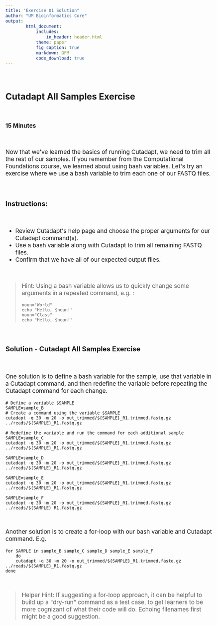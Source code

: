 ```yaml
---
title: "Exercise 01 Solution"
author: "UM Bioinformatics Core"
output:
        html_document:
            includes:
                in_header: header.html
            theme: paper
            fig_caption: true
            markdown: GFM
            code_download: true
---
```

<style type="text/css">
body{ /* Normal  */
      font-size: 14pt;
  }
pre {
  font-size: 12pt
}
</style>

<br>

## Cutadapt All Samples Exercise

<br>

**15 Minutes**

<br>

Now that we've learned the basics of running Cutadapt, we need to trim all the rest of our samples. If you remember from the Computational Foundations course, we learned about using bash variables. Let's try an exercise where we use a bash variable to trim each one of our FASTQ files.

<br>

### Instructions:

<br>

- Review Cutadapt's help page and choose the proper arguments for our Cutadapt command(s).
- Use a bash variable along with Cutadapt to trim all remaining FASTQ files.
- Confirm that we have all of our expected output files.

<br>


> Hint: Using a bash variable allows us to quickly change some arguments in a repeated command, e.g. :
>
> ~~~
> noun="World"
> echo "Hello, $noun!"
> noun="Class"
> echo "Hello, $noun!"
> ~~~

<br>

### Solution - Cutadapt All Samples Exercise

<br>

One solution is to define a bash variable for the sample, use that variable in a Cutadapt command, and then redefine the variable before repeating the Cutadapt command for each change.

    # Define a variable $SAMPLE
    SAMPLE=sample_B
    # Create a command using the variable $SAMPLE
    cutadapt -q 30 -m 20 -o out_trimmed/${SAMPLE}_R1.trimmed.fastq.gz ../reads/${SAMPLE}_R1.fastq.gz

    # Redefine the variable and run the command for each additional sample
    SAMPLE=sample_C
    cutadapt -q 30 -m 20 -o out_trimmed/${SAMPLE}_R1.trimmed.fastq.gz ../reads/${SAMPLE}_R1.fastq.gz

    SAMPLE=sample_D
    cutadapt -q 30 -m 20 -o out_trimmed/${SAMPLE}_R1.trimmed.fastq.gz ../reads/${SAMPLE}_R1.fastq.gz

    SAMPLE=sample_E
    cutadapt -q 30 -m 20 -o out_trimmed/${SAMPLE}_R1.trimmed.fastq.gz ../reads/${SAMPLE}_R1.fastq.gz

    SAMPLE=sample_F
    cutadapt -q 30 -m 20 -o out_trimmed/${SAMPLE}_R1.trimmed.fastq.gz ../reads/${SAMPLE}_R1.fastq.gz

<br>

Another solution is to create a for-loop with our bash variable and Cutadapt command. E.g.

    for SAMPLE in sample_B sample_C sample_D sample_E sample_F
        do
        cutadapt -q 30 -m 20 -o out_trimmed/${SAMPLE}_R1.trimmed.fastq.gz ../reads/${SAMPLE}_R1.fastq.gz
    done

<br>

> Helper Hint: If suggesting a for-loop approach, it can be helpful to build up a "dry-run" command as a test case, to get learners to be more cognizant of what their code will do. Echoing filenames first might be a good suggestion.

<br>
